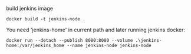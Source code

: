 build jenkins image

```
docker build -t jenkins-node .
```

You need 'jenkins-home' in current path and later running jenkins docker:
```
docker run --detach --publish 8080:8080 --volume .\jenkins-home:/var/jenkins_home --name jenkins-node jenkins-node
```